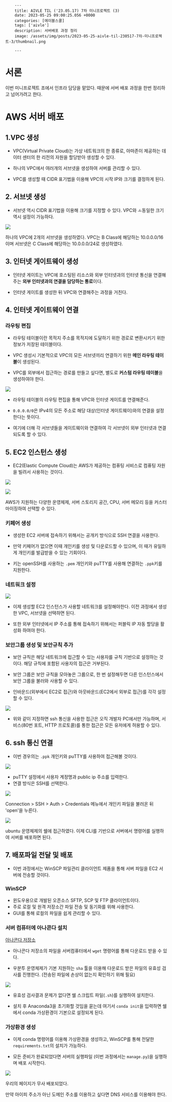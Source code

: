 

        ---
        title: AIVLE TIL ('23.05.17) 7차 미니프로젝트 (3)
        date: 2023-05-25 09:00:25.056 +0000
        categories: [에이블스쿨]
        tags: ['aivle']
        description: 서버배포 과정 정리
        image: /assets/img/posts/2023-05-25-aivle-til-230517-7차-미니프로젝트-3/thumbnail.png
        
        ---

        
# 서론

이번 미니프로젝트 조에서 인프라 담당을 맡았다.
때문에 서버 배포 과정을 한번 정리하고 넘어가려고 한다.

# AWS 서버 배포

## 1.VPC 생성

- VPC(Virtual Private Cloud)는 가상 네트워크의 한 종류로, 아마존이 제공하는 데이터 센터의 한 리전의 자원을 할당받아 생성할 수 있다.

- 하나의 VPC에서 여러개의 서브넷을 생성하여 서버를 관리할 수 있다.

- VPC를 생성할 때 CIDR 표기법을 이용해 VPC의 시작 IP와 크기를 결정하게 된다.

## 2. 서브넷 생성

- 서브넷 역시 CIDR 표기법을 이용해 크기를 지정할 수 있다. VPC와 ㅗ동일한 크기 역시 설정이 가능하다.

![](/assets/img/posts/2023-05-25-aivle-til-230517-7차-미니프로젝트-3/img0.png)

하나의 VPC에 2개의 서브넷을 생성하였다.
VPC는 B Class에 해당하는 10.0.0.0/16이며 서브넷은 C Class에 해당하는 10.0.0.0/24로 생성하였다.

## 3. 인터넷 게이트웨이 생성

- 인터넷 게이트는 VPC에 호스팅된 리소스와 외부 인터넷과의 인터넷 통신을 연결해주는 **외부 인터넷과의 연결을 담당하는 통로**이다.

- 인터넷 게이트를 생성한 뒤 VPC와 연결해주는 과정을 거친다.

## 4. 인터넷 게이트웨이 연결

### 라우팅 편집

- 라우팅 테이블이란 목적지 주소를 목적지에 도달하기 위한 경로로 변환시키기 위한 정보가 저장된 테이블이다.

- VPC 생성시 기본적으로 VPC의 모든 서브넷끼리 연결하기 위한 **메인 라우팅 테이블**이 생성된다.
- VPC를 외부에서 접근하는 경로를 만들고 싶다면, 별도로 **커스텀 라우팅 테이블**을 생성하여야 한다.

![](/assets/img/posts/2023-05-25-aivle-til-230517-7차-미니프로젝트-3/img1.png)

- 라우팅 테이블의 라우팅 편집을 통해 VPC와 인터넷 게이트를 연결해준다. 
- `0.0.0.0/0`은 IPv4의 모든 주소로 해당 대상(인터넷 게이트웨이)와의 연결을 설정한다는 뜻이다.


- 여기에 더해 각 서브넷들을 게이트웨이와 연결하여 각 서브넷이 외부 인터넷과 연결되도록 할 수 있다.

## 5. EC2 인스턴스 생성

- EC2(Elastic Compute Cloud)는 AWS가 제공하는 컴퓨팅 서비스로 컴퓨팅 자원을 빌려서 사용하는 것이다.

![](/assets/img/posts/2023-05-25-aivle-til-230517-7차-미니프로젝트-3/img2.png)

![](/assets/img/posts/2023-05-25-aivle-til-230517-7차-미니프로젝트-3/img3.png)

AWS가 지원하는 다양한 운영체제, 서버 스토리지 공간, CPU, 서버 메모리 등을 커스터마이징하여 선택할 수 있다.

### 키페어 생성

- 생성한 EC2 서버에 접속하기 위해서는 공개키 방식으로 SSH 연결을 사용한다.

- 만약 키페어가 없으면 이때 개인키를 생성 및 다운로드할 수 있으며, 이 때가 유일하게 개인키를 발급받을 수 있는 기회이다.

- 키는 openSSH를 사용하는 `.pem` 개인키와 puTTY를 사용해 연결하는 `.ppk`키를 지원한다.

### 네트워크 설정

![](/assets/img/posts/2023-05-25-aivle-til-230517-7차-미니프로젝트-3/img4.png)

- 이제 생성할 EC2 인스턴스가 사용할 네트워크를 설정해야한다. 이전 과정에서 생성한 VPC, 서브넷을 선택하면 된다.

- 또한 외부 인터넷에서 IP 주소를 통해 접속하기 위해서는 퍼블릭 IP 자동 할당을 활성화 하여야 한다.

### 보안그룹 생성 및 보안규칙 추가

- 보안 규칙은 해당 네트워크에 접근할 수 있는 사용자를 규칙 기반으로 설정하는 것이다. 해당 규칙에 포함된 사용자의 접근은 거부된다.

- 보안 그룹은 보안 규칙을 모아놓은 그룹으로, 한 번 설정해두면 다른 인스턴스에서 보안 그룹을 불러와 사용할 수 있다.

- 인바운드(외부에서 EC2로 접근)와 아웃바운드(EC2에서 외부로 접근)를 각각 설정할 수 있다.

![](/assets/img/posts/2023-05-25-aivle-til-230517-7차-미니프로젝트-3/img5.png)

- 위와 같이 지정하면 ssh 통신을 사용한 접근은 오직 개발자 PC에서만 가능하며, 서비스(80번 포트, HTTP 프로토콜)를 통한 접근은 모든 유저에게 허용할 수 있다.

## 6. ssh 통신 연결

- 이번 경우의는 `.ppk` 개인키와 puTTY를 사용하여 접근해볼 것이다.

![](/assets/img/posts/2023-05-25-aivle-til-230517-7차-미니프로젝트-3/img6.png)

- puTTY 설정에서 사용자 계정명과 public ip 주소를 입력한다.
- 연결 방식은 SSH를 선택한다.

![](/assets/img/posts/2023-05-25-aivle-til-230517-7차-미니프로젝트-3/img7.png)

Connection > SSH > Auth > Credentials 메뉴에서 개인키 파일을 불러온 뒤 'open'을 누른다.

![](/assets/img/posts/2023-05-25-aivle-til-230517-7차-미니프로젝트-3/img8.png)

ubuntu 운영체제의 쉘에 접근하였다.
이제 CLI를 기반으로 서버에서 명령어를 실행하여 서버를 배포하면 된다.

## 7. 배포파일 전달 및 배포

- 이번 과정에서는 WinSCP 파일관리 클라이언트 제품을 통해 서버 파일을 EC2 서버에 전송할 것이다.

### WinSCP

- 윈도우용으로 개발된 오픈소스 SFTP, SCP 및 FTP 클라이언트이다.
- 주로 로컬 및 원격 저장소간 파일 전송 및 동기화를 위해 사용한다.
- GUI를 통해 로컬의 파일을 쉽게 관리할 수 있다.

### 서버 컴퓨터에 아나콘다 설치

[아나콘다 저장소](https://repo.anaconda.com/archive/)

- 아나콘다 저장소의 파일을 서버컴퓨터에서 `wget` 명령어를 통해 다운로드 받을 수 있다.

- 우분투 운영체제가 기본 지원하는 `sha` 툴을 이용해 다운로드 받은 파일의 유효성 검사를 진행한다. (전송된 파일에 손상이 없는지 확인하기 위해 필요)

![](/assets/img/posts/2023-05-25-aivle-til-230517-7차-미니프로젝트-3/img9.png)

- 유효성 검사결과 문제가 없다면 쉘 스크립트 파일(`.sh`)를 실행하여 설치한다.

- 설치 후 Anaconda3을 초기화할 것임을 묻는데 여기서 `conda init`을 입력하면 쉘에서 conda 가상환경이 기본으로 설정되게 된다.

### 가상환경 생성

- 이제 conda 명령어를 이용해 가상환경을 생성하고, WinSCP를 통해 전달한 `requirements.txt`의 설치가 가능하다.

- 모든 준비가 완료되었다면 서버의 실행파일 (이번 과정에서는 `manage.py`)을 실행하며 배포 시작한다.

![](/assets/img/posts/2023-05-25-aivle-til-230517-7차-미니프로젝트-3/img10.png)

우리의 페이지가 무사 배포되었다.

만약 아이피 주소가 아닌 도메인 주소를 이용하고 싶다면 DNS 서비스를 이용해야 한다.

        
